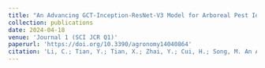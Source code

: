 ```yaml
---
title: "An Advancing GCT-Inception-ResNet-V3 Model for Arboreal Pest Identification"
collection: publications
date: 2024-04-18
venue: 'Journal 1 (SCI JCR Q1)'
paperurl: 'https://doi.org/10.3390/agronomy14040864'
citation: 'Li, C.; Tian, Y.; Tian, X.; Zhai, Y.; Cui, H.; Song, M. An Advancing GCT-Inception-ResNet-V3 Model for Arboreal Pest Identification. Agronomy 2024, 14, 864. '
---
```

